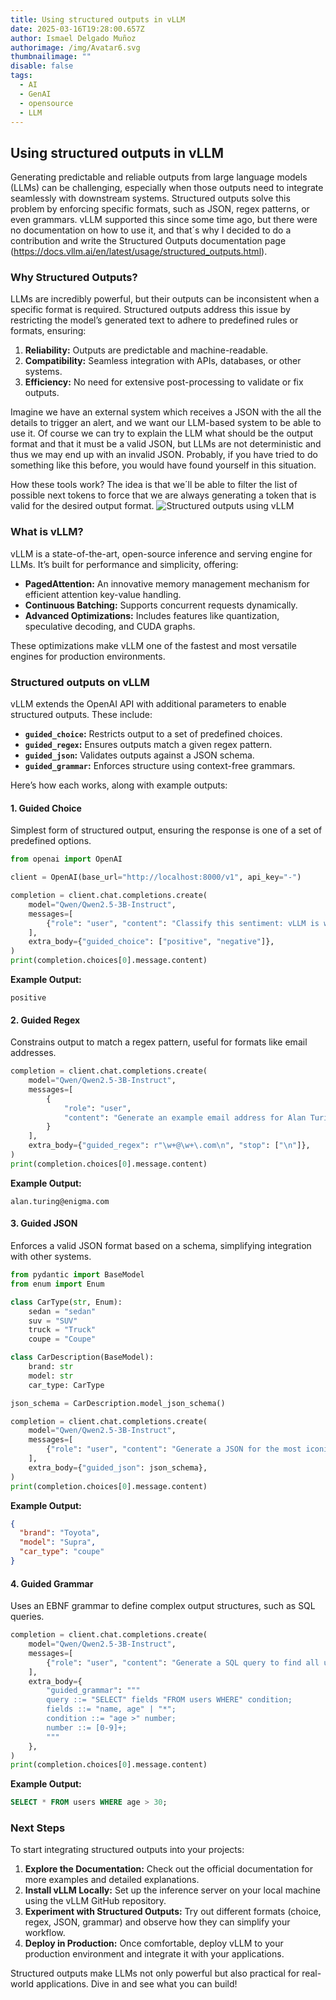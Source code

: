 ```yaml
---
title: Using structured outputs in vLLM
date: 2025-03-16T19:28:00.657Z
author: Ismael Delgado Muñoz
authorimage: /img/Avatar6.svg
thumbnailimage: ""
disable: false
tags:
  - AI
  - GenAI
  - opensource
  - LLM
---
```

## Using structured outputs in vLLM

Generating predictable and reliable outputs from large language models (LLMs) can be challenging, especially when those outputs need to integrate seamlessly with downstream systems. Structured outputs solve this problem by enforcing specific formats, such as JSON, regex patterns, or even grammars. vLLM supported this since some time ago, but there were no documentation on how to use it, and that´s why I decided to do a contribution and write the Structured Outputs documentation page (https://docs.vllm.ai/en/latest/usage/structured_outputs.html).

### Why Structured Outputs?

LLMs are incredibly powerful, but their outputs can be inconsistent when a specific format is required. Structured outputs address this issue by restricting the model’s generated text to adhere to predefined rules or formats, ensuring:

1. **Reliability:** Outputs are predictable and machine-readable.
2. **Compatibility:** Seamless integration with APIs, databases, or other systems.
3. **Efficiency:** No need for extensive post-processing to validate or fix outputs.

Imagine we have an external system which receives a JSON with the all the details to trigger an alert, and we want our LLM-based system to be able to use it. Of course we can try to explain the LLM what should be the output format and that it must be a valid JSON, but LLMs are not deterministic and thus we may end up with an invalid JSON. Probably, if you have tried to do something like this before, you would have found yourself in this situation.

How these tools work? The idea is that we´ll be able to filter the list of possible next tokens to force that we are always generating a token that is valid for the desired output format.
![Structured outputs using vLLM](/img/structured_outputs_thumbnail.png "Structured outputs using vLLM")

### What is vLLM?

vLLM is a state-of-the-art, open-source inference and serving engine for LLMs. It’s built for performance and simplicity, offering:

* **PagedAttention:** An innovative memory management mechanism for efficient attention key-value handling.
* **Continuous Batching:** Supports concurrent requests dynamically.
* **Advanced Optimizations:** Includes features like quantization, speculative decoding, and CUDA graphs.

These optimizations make vLLM one of the fastest and most versatile engines for production environments.

### Structured outputs on vLLM

vLLM extends the OpenAI API with additional parameters to enable structured outputs. These include:

* **`guided_choice`:** Restricts output to a set of predefined choices.
* **`guided_regex`:** Ensures outputs match a given regex pattern.
* **`guided_json`:** Validates outputs against a JSON schema.
* **`guided_grammar`:** Enforces structure using context-free grammars.

Here’s how each works, along with example outputs:

#### **1. Guided Choice**

Simplest form of structured output, ensuring the response is one of a set of predefined options.

```python
from openai import OpenAI

client = OpenAI(base_url="http://localhost:8000/v1", api_key="-")

completion = client.chat.completions.create(
    model="Qwen/Qwen2.5-3B-Instruct",
    messages=[
        {"role": "user", "content": "Classify this sentiment: vLLM is wonderful!"}
    ],
    extra_body={"guided_choice": ["positive", "negative"]},
)
print(completion.choices[0].message.content)
```

**Example Output:**

```
positive
```

#### **2. Guided Regex**

Constrains output to match a regex pattern, useful for formats like email addresses.

```python
completion = client.chat.completions.create(
    model="Qwen/Qwen2.5-3B-Instruct",
    messages=[
        {
            "role": "user",
            "content": "Generate an example email address for Alan Turing at Enigma. End in .com.",
        }
    ],
    extra_body={"guided_regex": r"\w+@\w+\.com\n", "stop": ["\n"]},
)
print(completion.choices[0].message.content)
```

**Example Output:**

```
alan.turing@enigma.com
```

#### **3. Guided JSON**

Enforces a valid JSON format based on a schema, simplifying integration with other systems.

```python
from pydantic import BaseModel
from enum import Enum

class CarType(str, Enum):
    sedan = "sedan"
    suv = "SUV"
    truck = "Truck"
    coupe = "Coupe"

class CarDescription(BaseModel):
    brand: str
    model: str
    car_type: CarType

json_schema = CarDescription.model_json_schema()

completion = client.chat.completions.create(
    model="Qwen/Qwen2.5-3B-Instruct",
    messages=[
        {"role": "user", "content": "Generate a JSON for the most iconic car from the 90s."}
    ],
    extra_body={"guided_json": json_schema},
)
print(completion.choices[0].message.content)
```

**Example Output:**

```json
{
  "brand": "Toyota",
  "model": "Supra",
  "car_type": "coupe"
}
```

#### **4. Guided Grammar**

Uses an EBNF grammar to define complex output structures, such as SQL queries.

```python
completion = client.chat.completions.create(
    model="Qwen/Qwen2.5-3B-Instruct",
    messages=[
        {"role": "user", "content": "Generate a SQL query to find all users older than 30."}
    ],
    extra_body={
        "guided_grammar": """
        query ::= "SELECT" fields "FROM users WHERE" condition;
        fields ::= "name, age" | "*";
        condition ::= "age >" number;
        number ::= [0-9]+;
        """
    },
)
print(completion.choices[0].message.content)
```

**Example Output:**

```sql
SELECT * FROM users WHERE age > 30;
```

### **Next Steps**

To start integrating structured outputs into your projects:

1. **Explore the Documentation:** Check out the official documentation for more examples and detailed explanations.
2. **Install vLLM Locally:** Set up the inference server on your local machine using the vLLM GitHub repository.
3. **Experiment with Structured Outputs:** Try out different formats (choice, regex, JSON, grammar) and observe how they can simplify your workflow.
4. **Deploy in Production:** Once comfortable, deploy vLLM to your production environment and integrate it with your applications.

Structured outputs make LLMs not only powerful but also practical for real-world applications. Dive in and see what you can build!